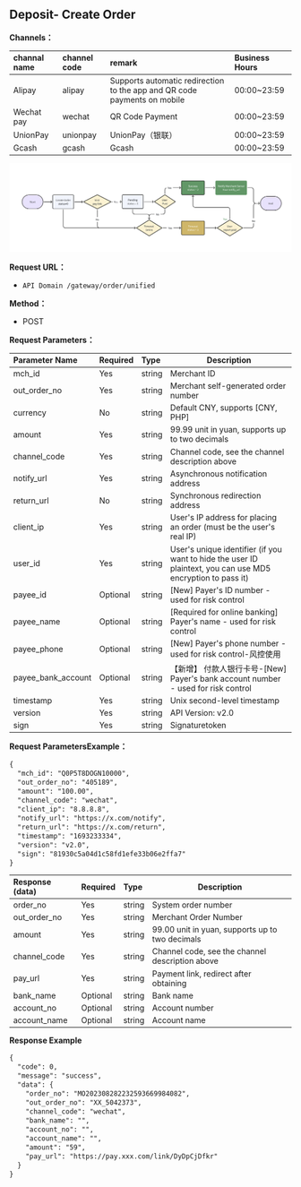 ## Deposit- Create Order

**Channels：**


| channal name  | channel code | remark               | Business Hours |
|:--------------|:-------------|:---------------------|:----------------|
| Alipay         | alipay       | Supports automatic redirection to the app and QR code payments on mobile | 00:00~23:59 |
| Wechat pay      | wechat       | QR Code Payment             | 00:00~23:59 |
| UnionPay       | unionpay     |  UnionPay（银联）               | 00:00~23:59 |
| Gcash         | gcash        | Gcash                | 00:00~23:59 |

![payment process](../images/payment_process.png)

**Request URL：**

- `API Domain /gateway/order/unified`

**Method：**
- POST

**Request Parameters：**

| Parameter Name                | Required  |Type| Description                               |
|:-------------------|:----|:----- |----------------------------------|
| mch_id             | Yes   |string | Merchant ID                              |
| out_order_no       | Yes   |string | Merchant self-generated order number                         |
| currency           | No   |string | Default CNY, supports [CNY, PHP]               |
| amount             | Yes   |string | 99.99 unit in yuan, supports up to two decimals             |
| channel_code       | Yes   |string | Channel code, see the channel description above               |
| notify_url         | Yes   |string | Asynchronous notification address                        |
| return_url         | No   |string | Synchronous redirection address                           |
| client_ip          | Yes   |string | User's IP address for placing an order (must be the user's real IP)           |
| user_id            | Yes   |string | User's unique identifier (if you want to hide the user ID plaintext, you can use MD5 encryption to pass it) |
| payee_id           | Optional  |string | [New] Payer's ID number - used for risk control               |
| payee_name         | Optional  |string | [Required for online banking] Payer's name - used for risk control      |
| payee_phone        | Optional  |string | [New] Payer's phone number - used for risk control-风控使用                  |
| payee_bank_account | Optional  |string | 【新增】 付款人银行卡号-[New] Payer's bank account number - used for risk control                |
| timestamp          | Yes   |string | Unix second-level timestamp                        |
| version            | Yes   |string | API Version: v2.0                       |
| sign               | Yes   |string | Signaturetoken                          |


**Request ParametersExample：**

```
{
  "mch_id": "Q0P5T8DOGN10000",
  "out_order_no": "405189",
  "amount": "100.00",
  "channel_code": "wechat",
  "client_ip": "8.8.8.8",
  "notify_url": "https://x.com/notify",
  "return_url": "https://x.com/return",
  "timestamp": "1693233334",
  "version": "v2.0",
  "sign": "81930c5a04d1c58fd1efe33b06e2ffa7"
}
```

| Response (data)  |Required|Type| Description                 |
|:-------------|:---|:----- |--------------------|
| order_no     |Yes  |string | System order number              |
| out_order_no |Yes  |string | Merchant Order Number              |
| amount       |Yes  |string | 99.00 unit in yuan, supports up to two decimals |
| channel_code |Yes  |string | Channel code, see the channel description above |
| pay_url      |Yes  |string | Payment link, redirect after obtaining         |
| bank_name    |Optional  |string | Bank name                |
| account_no   |Optional  |string | Account number           |
| account_name |Optional  |string | Account name         |

**Response Example**

```
{
  "code": 0,
  "message": "success",
  "data": {
    "order_no": "MO202308282232593669984082",
    "out_order_no": "XX_5042373",
    "channel_code": "wechat",
    "bank_name": "", 
    "account_no": "",
    "account_name": "",
    "amount": "59",
    "pay_url": "https://pay.xxx.com/link/DyDpCjDfkr"
  }
}
```